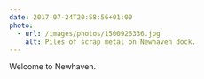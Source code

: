 ```yaml
---
date: 2017-07-24T20:58:56+01:00
photo:
  - url: /images/photos/1500926336.jpg
    alt: Piles of scrap metal on Newhaven dock.
---
```

Welcome to Newhaven.
